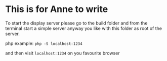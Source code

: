 # This is for Anne to write

To start the display server please go to the build folder and from the terminal start a simple server anyway you like with
this folder as root of the server.

php example:
``php -S localhost:1234``

and then visit `localhost:1234` on you favourite browser
